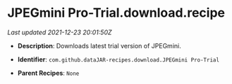 # JPEGmini Pro-Trial.download.recipe

_Last updated 2021-12-23 20:01:50Z_

- **Description**: Downloads latest trial version of JPEGmini.

- **Identifier**: `com.github.dataJAR-recipes.download.JPEGmini Pro-Trial`

- **Parent Recipes**: `None`
